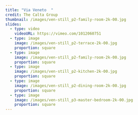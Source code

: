 ```yaml
---
title: "Via Veneto  "
credit: The Calta Group
thumbnail: /images/ven-still_p2-family-room-2k-00.jpg
slides:
  - type: video
    videoURL: https://vimeo.com/1012060751
  - type: image
    image: /images/ven-still_p2-terrace-2k-00.jpg
    proportion: square
  - type: image
    image: /images/ven-still_p2-family-room-2k-00.jpg
    proportion: square
  - type: image
    image: /images/ven-still_p2-kitchen-2k-00.jpg
    proportion: square
  - type: image
    image: /images/ven-still_p2-dining-room-2k-00.jpg
    proportion: square
  - type: image
    image: /images/ven-still_p3-master-bedroom-2k-00.jpg
    proportion: square
---
```

